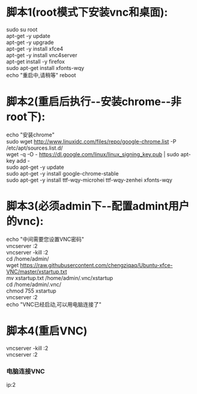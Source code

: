 # 脚本1(root模式下安装vnc和桌面):  
sudo su root  
apt-get -y update  
apt-get -y upgrade  
apt-get -y install xfce4  
apt-get -y install vnc4server  
apt-get install -y firefox  
sudo apt-get install xfonts-wqy  
echo "重启中,请稍等"
reboot  
# 脚本2(重启后执行--安装chrome--非root下):  
echo "安装chrome"    
sudo wget http://www.linuxidc.com/files/repo/google-chrome.list -P /etc/apt/sources.list.d/   
wget -q -O - https://dl.google.com/linux/linux_signing_key.pub  | sudo apt-key add -    
sudo apt-get -y update  
sudo apt-get -y install google-chrome-stable  
sudo apt-get -y install ttf-wqy-microhei ttf-wqy-zenhei xfonts-wqy  
# 脚本3(必须admin下--配置admint用户的vnc):  
echo "中间需要您设置VNC密码"  
vncserver :2  
vncserver -kill :2  
cd /home/admin/  
wget https://raw.githubusercontent.com/chengziqaq/Ubuntu-xfce-VNC/master/xstartup.txt   
mv xstartup.txt /home/admin/.vnc/xstartup  
cd /home/admin/.vnc/  
chmod 755 xstartup  
vncserver :2  
echo "VNC已经启动,可以用电脑连接了"  
# 脚本4(重启VNC)    
vncserver -kill :2  
vncserver :2  
### 电脑连接VNC  
ip:2  




